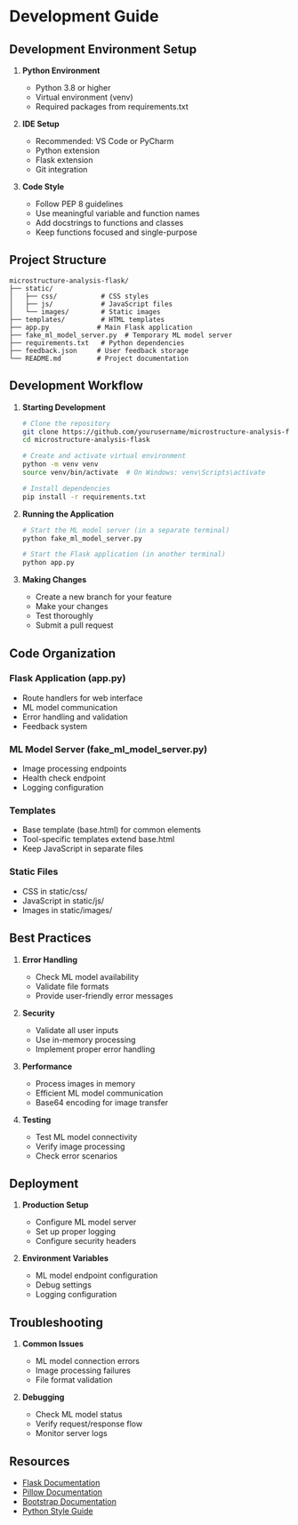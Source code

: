 # Development Guide

## Development Environment Setup

1. **Python Environment**
   - Python 3.8 or higher
   - Virtual environment (venv)
   - Required packages from requirements.txt

2. **IDE Setup**
   - Recommended: VS Code or PyCharm
   - Python extension
   - Flask extension
   - Git integration

3. **Code Style**
   - Follow PEP 8 guidelines
   - Use meaningful variable and function names
   - Add docstrings to functions and classes
   - Keep functions focused and single-purpose

## Project Structure

```
microstructure-analysis-flask/
├── static/
│   ├── css/           # CSS styles
│   ├── js/            # JavaScript files
│   └── images/        # Static images
├── templates/         # HTML templates
├── app.py            # Main Flask application
├── fake_ml_model_server.py  # Temporary ML model server
├── requirements.txt   # Python dependencies
├── feedback.json     # User feedback storage
└── README.md         # Project documentation
```

## Development Workflow

1. **Starting Development**
   ```bash
   # Clone the repository
   git clone https://github.com/yourusername/microstructure-analysis-flask.git
   cd microstructure-analysis-flask

   # Create and activate virtual environment
   python -m venv venv
   source venv/bin/activate  # On Windows: venv\Scripts\activate

   # Install dependencies
   pip install -r requirements.txt
   ```

2. **Running the Application**
   ```bash
   # Start the ML model server (in a separate terminal)
   python fake_ml_model_server.py

   # Start the Flask application (in another terminal)
   python app.py
   ```

3. **Making Changes**
   - Create a new branch for your feature
   - Make your changes
   - Test thoroughly
   - Submit a pull request

## Code Organization

### Flask Application (app.py)
- Route handlers for web interface
- ML model communication
- Error handling and validation
- Feedback system

### ML Model Server (fake_ml_model_server.py)
- Image processing endpoints
- Health check endpoint
- Logging configuration

### Templates
- Base template (base.html) for common elements
- Tool-specific templates extend base.html
- Keep JavaScript in separate files

### Static Files
- CSS in static/css/
- JavaScript in static/js/
- Images in static/images/

## Best Practices

1. **Error Handling**
   - Check ML model availability
   - Validate file formats
   - Provide user-friendly error messages

2. **Security**
   - Validate all user inputs
   - Use in-memory processing
   - Implement proper error handling

3. **Performance**
   - Process images in memory
   - Efficient ML model communication
   - Base64 encoding for image transfer

4. **Testing**
   - Test ML model connectivity
   - Verify image processing
   - Check error scenarios

## Deployment

1. **Production Setup**
   - Configure ML model server
   - Set up proper logging
   - Configure security headers

2. **Environment Variables**
   - ML model endpoint configuration
   - Debug settings
   - Logging configuration

## Troubleshooting

1. **Common Issues**
   - ML model connection errors
   - Image processing failures
   - File format validation

2. **Debugging**
   - Check ML model status
   - Verify request/response flow
   - Monitor server logs

## Resources

- [Flask Documentation](https://flask.palletsprojects.com/)
- [Pillow Documentation](https://pillow.readthedocs.io/)
- [Bootstrap Documentation](https://getbootstrap.com/docs/)
- [Python Style Guide](https://www.python.org/dev/peps/pep-0008/) 